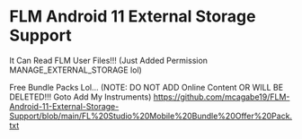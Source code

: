 # FLM Android 11 External Storage Support
It Can Read FLM User Files!!!
(Just Added Permission MANAGE_EXTERNAL_STORAGE lol)

Free Bundle Packs Lol...
(NOTE: DO NOT ADD Online Content OR WILL BE DELETED!!! Goto Add My Instruments)
https://github.com/mcagabe19/FLM-Android-11-External-Storage-Support/blob/main/FL%20Studio%20Mobile%20Bundle%20Offer%20Pack.txt
